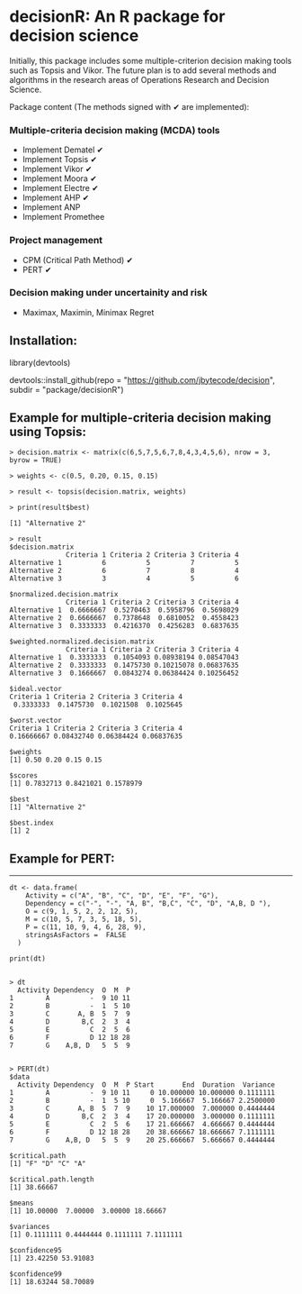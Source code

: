 # decisionR: An R package for decision science

Initially, this package includes some multiple-criterion decision making tools such as Topsis and Vikor.
The future plan is to add several methods and algorithms in the research areas of Operations Research and Decision Science.

Package content (The methods signed with &#10004; are implemented):

### Multiple-criteria decision making (MCDA) tools 
* Implement Dematel &#10004; 
* Implement Topsis &#10004;
* Implement Vikor &#10004;
* Implement Moora &#10004;
* Implement Electre &#10004;
* Implement AHP &#10004;
* Implement ANP
* Implement Promethee

### Project management
* CPM (Critical Path Method) &#10004;
* PERT &#10004;

### Decision making under uncertainity and risk
* Maximax, Maximin, Minimax Regret




Installation:
-------------

library(devtools)

devtools::install_github(repo = "https://github.com/jbytecode/decision", subdir = "package/decisionR")



Example for multiple-criteria decision making using Topsis:
---------------
```
> decision.matrix <- matrix(c(6,5,7,5,6,7,8,4,3,4,5,6), nrow = 3, byrow = TRUE)

> weights <- c(0.5, 0.20, 0.15, 0.15)

> result <- topsis(decision.matrix, weights)

> print(result$best)

[1] "Alternative 2"

> result
$decision.matrix
              Criteria 1 Criteria 2 Criteria 3 Criteria 4
Alternative 1          6          5          7          5
Alternative 2          6          7          8          4
Alternative 3          3          4          5          6

$normalized.decision.matrix
              Criteria 1 Criteria 2 Criteria 3 Criteria 4
Alternative 1  0.6666667  0.5270463  0.5958796  0.5698029
Alternative 2  0.6666667  0.7378648  0.6810052  0.4558423
Alternative 3  0.3333333  0.4216370  0.4256283  0.6837635

$weighted.normalized.decision.matrix
              Criteria 1 Criteria 2 Criteria 3 Criteria 4
Alternative 1  0.3333333  0.1054093 0.08938194 0.08547043
Alternative 2  0.3333333  0.1475730 0.10215078 0.06837635
Alternative 3  0.1666667  0.0843274 0.06384424 0.10256452

$ideal.vector
Criteria 1 Criteria 2 Criteria 3 Criteria 4 
 0.3333333  0.1475730  0.1021508  0.1025645 

$worst.vector
Criteria 1 Criteria 2 Criteria 3 Criteria 4 
0.16666667 0.08432740 0.06384424 0.06837635 

$weights
[1] 0.50 0.20 0.15 0.15

$scores
[1] 0.7832713 0.8421021 0.1578979

$best
[1] "Alternative 2"

$best.index
[1] 2

```


## Example for PERT: ##
____________________
```
dt <- data.frame(
    Activity = c("A", "B", "C", "D", "E", "F", "G"),
    Dependency = c("-", "-", "A, B", "B,C", "C", "D", "A,B, D "),
    O = c(9, 1, 5, 2, 2, 12, 5),
    M = c(10, 5, 7, 3, 5, 18, 5),
    P = c(11, 10, 9, 4, 6, 28, 9),
    stringsAsFactors =  FALSE
  )

print(dt)


> dt
  Activity Dependency  O  M  P
1        A          -  9 10 11
2        B          -  1  5 10
3        C       A, B  5  7  9
4        D        B,C  2  3  4
5        E          C  2  5  6
6        F          D 12 18 28
7        G    A,B, D   5  5  9


> PERT(dt)
$data
  Activity Dependency  O  M  P Start       End  Duration  Variance
1        A          -  9 10 11     0 10.000000 10.000000 0.1111111
2        B          -  1  5 10     0  5.166667  5.166667 2.2500000
3        C       A, B  5  7  9    10 17.000000  7.000000 0.4444444
4        D        B,C  2  3  4    17 20.000000  3.000000 0.1111111
5        E          C  2  5  6    17 21.666667  4.666667 0.4444444
6        F          D 12 18 28    20 38.666667 18.666667 7.1111111
7        G    A,B, D   5  5  9    20 25.666667  5.666667 0.4444444

$critical.path
[1] "F" "D" "C" "A"

$critical.path.length
[1] 38.66667

$means
[1] 10.00000  7.00000  3.00000 18.66667

$variances
[1] 0.1111111 0.4444444 0.1111111 7.1111111

$confidence95
[1] 23.42250 53.91083

$confidence99
[1] 18.63244 58.70089
```


